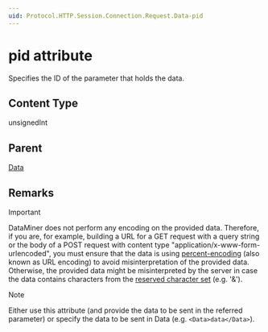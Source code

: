 ```yaml
---
uid: Protocol.HTTP.Session.Connection.Request.Data-pid
---
```


# pid attribute

Specifies the ID of the parameter that holds the data.

## Content Type

unsignedInt

## Parent

[Data](xref:Protocol.HTTP.Session.Connection.Request.Data)

## Remarks

> [!IMPORTANT]
> DataMiner does not perform any encoding on the provided data. Therefore, if you are, for example, building a URL for a GET request with a query string or the body of a POST request with content type "application/x-www-form-urlencoded", you must ensure that the data is using [percent-encoding](https://datatracker.ietf.org/doc/html/rfc3986#section-2.1) (also known as URL encoding) to avoid misinterpretation of the provided data. Otherwise, the provided data might be misinterpreted by the server in case the data contains characters from the [reserved character set](https://datatracker.ietf.org/doc/html/rfc3986#section-2.2) (e.g. '&amp;').

> [!NOTE]
> Either use this attribute (and provide the data to be sent in the referred parameter) or specify the data to be sent in Data (e.g. `<Data>data</Data>`).
